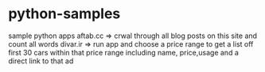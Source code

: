 # python-samples
sample python apps
aftab.cc => crwal through all blog posts on this site and count all words
divar.ir => run app and choose a price range to get a list off first 30 cars within that price range including name, price,usage and a direct link to that ad
